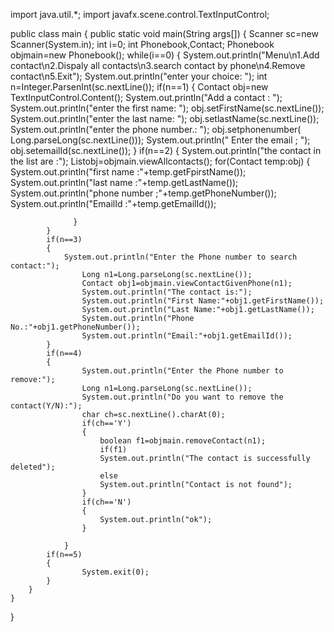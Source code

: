 import java.util.*;
import javafx.scene.control.TextInputControl;

public class main
{
    public static void main(String args[])
    {
        Scanner sc=new Scanner(System.in);
        int i=0;
        int Phonebook,Contact;
        Phonebook objmain=new Phonebook();
        while(i==0)
        {
            System.out.println("Menu\n1.Add contact\n2.Dispaly all contacts\n3.search contact by phone\n4.Remove contact\n5.Exit");
            System.out.println("enter your choice: ");
            int n=Integer.ParsenInt(sc.nextLine());
            if(n==1)
            {
                Contact obj=new TextInputControl.Content();
                System.out.println("Add  a  contact  : ");
                System.out.println("enter the first name:  ");
                obj.setFirstName(sc.nextLine());
                System.out.println("enter the last name: ");
                obj.setlastName(sc.nextLine());
                System.out.println("enter the phone number.: ");
                obj.setphonenumber( Long.parseLong(sc.nextLine()));
                System.out.println(" Enter the email ; ");
                obj.setemailId(sc.nextLine());
            }
            if(n==2)
            {
                  System.out.println("the contact in the list are :");
                  List<Contact>obj=objmain.viewAllcontacts();
                  for(Contact temp:obj)
                  {
                        System.out.println("first name :"+temp.getFpirstName());
                        System.out.println("last name :"+temp.getLastName());
                        System.out.println("phone number ;"+temp.getPhoneNumber());
                        System.out.println("EmailId :"+temp.getEmailId());
                        
                  }
            }
            if(n==3)
            {
                System.out.println("Enter the Phone number to search contact:");
                    Long n1=Long.parseLong(sc.nextLine());
                    Contact obj1=objmain.viewContactGivenPhone(n1);
                    System.out.println("The contact is:");
                    System.out.println("First Name:"+obj1.getFirstName());
                    System.out.println("Last Name:"+obj1.getLastName());
                    System.out.println("Phone No.:"+obj1.getPhoneNumber());
                    System.out.println("Email:"+obj1.getEmailId());
            }
            if(n==4)
            {
                    System.out.println("Enter the Phone number to remove:");
                    Long n1=Long.parseLong(sc.nextLine());
                    System.out.println("Do you want to remove the contact(Y/N):");
                    char ch=sc.nextLine().charAt(0);
                    if(ch=='Y')
                    {
                        boolean f1=objmain.removeContact(n1);
                        if(f1)
                        System.out.println("The contact is successfully deleted");
                        else
                        System.out.println("Contact is not found");
                    }
                    if(ch=='N')
                    {
                        System.out.println("ok");
                    }
                    
                }
            if(n==5)
            {
                    System.exit(0);
            }
        }
    }
}
            
            
                
            
                
                
            
        
